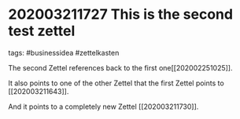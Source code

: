 # 202003211727 This is the second test zettel 
tags: #businessidea #zettelkasten

The second Zettel references back to the first one[[202002251025]].

It also points to one of the other Zettel that the first Zettel points
to [[202003211643]].

And it points to a completely new Zettel [[202003211730]].